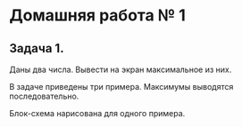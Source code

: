 # Домашняя работа № 1
## Задача 1.
Даны два числа. Вывести на экран максимальное из них.

В задаче приведены три примера. Максимумы выводятся последовательно.

Блок-схема нарисована для одного примера.

